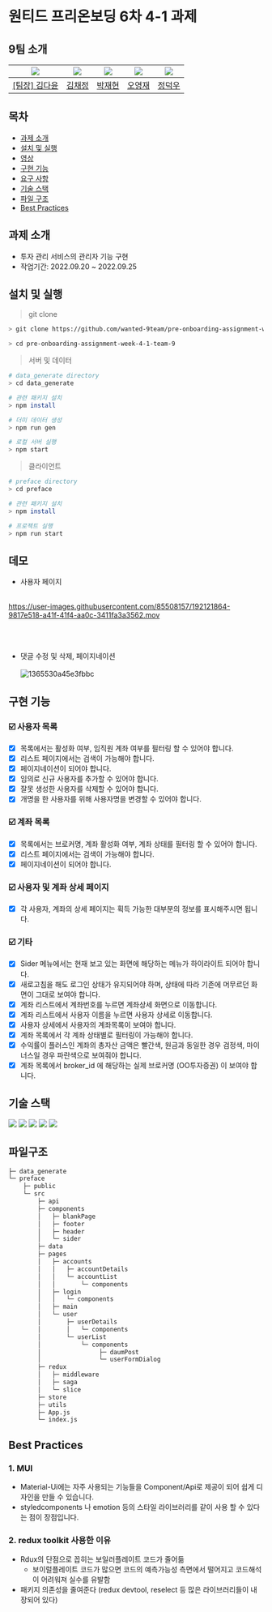 # 원티드 프리온보딩 6차 4-1 과제

## 9팀 소개

| <img src="https://avatars.githubusercontent.com/u/92010078?v=4"/> | <img src="https://avatars.githubusercontent.com/u/92101831?v=4"/> | <img src="https://avatars.githubusercontent.com/u/69101321?v=4"/> | <img src="https://avatars.githubusercontent.com/u/85508157?v=4"/> | <img src="https://avatars.githubusercontent.com/u/97271725?v=4"> |
| ----------------------------------------------------------------- | ----------------------------------------------------------------- | ----------------------------------------------------------------- | ----------------------------------------------------------------- | ---------------------------------------------------------------- |
| <a href="https://github.com/many-yun">[팀장] 김다윤</a>           | <a href="https://github.com/blcklamb">김채정</a>                  | <a href="https://github.com/jaehyeon74">박재현</a>                | <a href="https://github.com/sacultang">오영재</a>                 | <a href="https://github.com/jungdeokwoo">정덕우</a>              |

## 목차

- [과제 소개](#과제-소개)
- [설치 및 실행](#설치-및-실행)
- [영상](#영상)
- [구현 기능](#구현-기능)
- [요구 사항](#요구-사항)
- [기술 스택](#기술-스택)
- [파일 구조](#파일-구조)
- [Best Practices](#best-practices)

## 과제 소개

- 투자 관리 서비스의 관리자 기능 구현
- 작업기간: 2022.09.20 ~ 2022.09.25

## 설치 및 실행

> git clone

```bash
> git clone https://github.com/wanted-9team/pre-onboarding-assignment-week-4-1-team-9

> cd pre-onboarding-assignment-week-4-1-team-9
```

> 서버 및 데이터

```bash
# data_generate directory
> cd data_generate

# 관련 패키지 설치
> npm install

# 더미 데이터 생성
> npm run gen

# 로컬 서버 실행
> npm start
```

> 클라이언트

```bash
# preface directory
> cd preface

# 관련 패키지 설치
> npm install

# 프로젝트 실행
> npm run start
```

## 데모

- 사용자 페이지 <br><br>

https://user-images.githubusercontent.com/85508157/192121864-9817e518-a41f-41f4-aa0c-3411fa3a3562.mov


 <br><br>

- 댓글 수정 및 삭제, 페이지네이션<br><br>
  ![1365530a45e3fbbc](https://user-images.githubusercontent.com/92010078/190940835-6607b1e8-3c3f-405e-b9ba-6acbd6068f8b.gif)

## 구현 기능

### ☑️ 사용자 목록

- [x] 목록에서는 활성화 여부, 임직원 계좌 여부를 필터링 할 수 있어야 합니다.
- [x] 리스트 페이지에서는 검색이 가능해야 합니다.
- [x] 페이지네이션이 되어야 합니다.
- [x] 임의로 신규 사용자를 추가할 수 있어야 합니다.
- [x] 잘못 생성한 사용자를 삭제할 수 있어야 합니다.
- [x] 개명을 한 사용자를 위해 사용자명을 변경할 수 있어야 합니다.

### ☑️ 계좌 목록

- [x] 목록에서는 브로커명, 계좌 활성화 여부, 계좌 상태를 필터링 할 수 있어야 합니다.
- [x] 리스트 페이지에서는 검색이 가능해야 합니다.
- [x] 페이지네이션이 되어야 합니다.

### ☑️ 사용자 및 계좌 상세 페이지

- [x] 각 사용자, 계좌의 상세 페이지는 획득 가능한 대부분의 정보를 표시해주시면 됩니다.

### ☑️ 기타

- [x] Sider 메뉴에서는 현재 보고 있는 화면에 해당하는 메뉴가 하이라이트 되어야 합니다.
- [x] 새로고침을 해도 로그인 상태가 유지되어야 하며, 상태에 따라 기존에 머무르던 화면이 그대로 보여야 합니다.
- [x] 계좌 리스트에서 계좌번호를 누르면 계좌상세 화면으로 이동합니다.
- [x] 계좌 리스트에서 사용자 이름을 누르면 사용자 상세로 이동합니다.
- [x] 사용자 상세에서 사용자의 계좌목록이 보여야 합니다.
- [x] 계좌 목록에서 각 계좌 상태별로 필터링이 가능해야 합니다.
- [x] 수익률이 플러스인 계좌의 총자산 금액은 빨간색, 원금과 동일한 경우 검정색, 마이너스일 경우 파란색으로 보여줘야 합니다.
- [x] 계좌 목록에서 broker_id 에 해당하는 실제 브로커명 (OO투자증권) 이 보여야 합니다.

## 기술 스택

<div>
<img src="https://img.shields.io/badge/React-61DAFB?style=for-the-badge&logo=react&logoColor=white"/>
<img src="https://img.shields.io/badge/Redux-764ABC?style=for-the-badge&logo=redux&logoColor=white"/>
<img src="https://img.shields.io/badge/Redux saga-999999?style=for-the-badge&logo=reduxsaga&logoColor=white"/>
<img src="https://img.shields.io/badge/JavaScript-F7DF1E?style=for-the-badge&logo=javascript&logoColor=white"/>
<img src="https://img.shields.io/badge/mui-007FFF?style=for-the-badge&logo=mui&logoColor=white"/>
</div>

## 파일구조

```bash
├─ data_generate
└─ preface
    ├─ public
    └─ src
        ├─ api
        ├─ components
        │   ├─ blankPage
        │   ├─ footer
        │   ├─ header
        │   └─ sider
        ├─ data
        ├─ pages
        │   ├─ accounts
        │   │   ├─ accountDetails
        │   │   └─ accountList
        │   │       └─ components
        │   ├─ login
        │   │   └─ components
        │   ├─ main
        │   └─ user
        │       ├─ userDetails
        │       │   └─ components
        │       └─ userList
        │           └─ components
        │                ├─ daumPost
        │                └─ userFormDialog
        ├─ redux
        │   ├─ middleware
        │   ├─ saga
        │   └─ slice
        ├─ store
        ├─ utils
        ├─ App.js
        └─ index.js

```

## Best Practices

### 1. MUI

- Material-Ui에는 자주 사용되는 기능들을 Component/Api로 제공이 되어 쉽게 디자인을 만들 수 있습니다.
- styledcomponents 나 emotion 등의 스타일 라이브러리를 같이 사용 할 수 있다는 점이 장점입니다.

### 2. redux toolkit 사용한 이유

- Rdux의 단점으로 꼽히는 보일러플레이트 코드가 줄어듦
  - 보이럴플레이트 코드가 많으면 코드의 예측가능성 측면에서 떨어지고 코드해석이 어려워져 실수를 유발함
- 패키지 의존성을 줄여준다 (redux devtool, reselect 등 많은 라이브러리들이 내장되어 있다)
